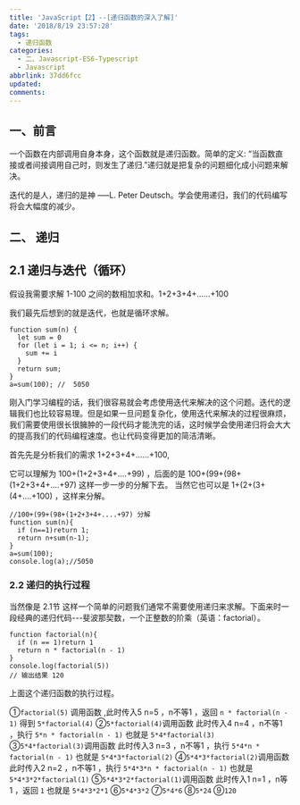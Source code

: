 ```yaml
---
title: 'JavaScript【2】--[递归函数的深入了解]'
date: '2018/8/19 23:57:28'
tags:
  - 递归函数
categories:
  - 二、Javascript-ES6-Typescript
  - Javascript
abbrlink: 37dd6fcc
updated:
comments:
---
```

## 一、前言

一个函数在内部调用自身本身，这个函数就是递归函数。简单的定义: “当函数直接或者间接调用自己时，则发生了递归.”递归就是把复杂的问题细化成小问题来解决。

迭代的是人，递归的是神 –––L. Peter Deutsch。学会使用递归，我们的代码编写将会大幅度的减少。

## 二、 递归

## 2.1 递归与迭代（循环）

假设我需要求解 1-100 之间的数相加求和。1+2+3+4+......+100

我们最先后想到的就是迭代，也就是循环求解。

```JS
function sum(n) {
  let sum = 0
  for (let i = 1; i <= n; i++) {
    sum += i
  }
  return sum;
}
a=sum(100); //  5050
```

刚入门学习编程的话，我们很容易就会考虑使用迭代来解决的这个问题。迭代的逻辑我们也比较容易理。但是如果一旦问题复杂化，使用迭代来解决的过程很麻烦，我们需要使用很长很臃肿的一段代码才能洗完的话，这时候学会使用递归将会大大的提高我们的代码编程速度。也让代码变得更加的简洁清晰。

首先先是分析我们的需求 1+2+3+4+......+100,

它可以理解为 100+(1+2+3+4+....+99)  ，后面的是 100+(99+(98+(1+2+3+4+....+97) 这样一步一步的分解下去。
当然它也可以是 1+(2+(3+(4+....+100) ，这样来分解。

```JS
//100+(99+(98+(1+2+3+4+....+97) 分解
function sum(n){
  if (n==1)return 1;
  return n+sum(n-1);
}
a=sum(100);
console.log(a);//5050
```

### 2.2 递归的执行过程

当然像是 2.1节 这样一个简单的问题我们通常不需要使用递归来求解。下面来时一段经典的递归代码---斐波那契数，一个正整数的阶乘（英语：factorial）。

```JS
function factorial(n){
  if (n == 1)return 1
  return n * factorial(n - 1)
}
console.log(factorial(5))
// 输出结果 120
```

上面这个递归函数的执行过程。

①`factorial(5)` 调用函数 ,此时传入5 n=5 ，n不等1 ，返回 `n * factorial(n - 1)`  得到 `5*factorial(4)`
②`5*factorial(4)`调用函数 此时传入4 n=4 ，n不等1 ，执行 `5*n * factorial(n - 1)` 也就是 `5*4*factorial(3)`
③`5*4*factorial(3)`调用函数 此时传入3 n=3 ，n不等1 ，执行 `5*4*n * factorial(n - 1)` 也就是 `5*4*3*factorial(2)`
④`5*4*3*factorial(2)`调用函数 此时传入2 n=2 ，n不等1 ，执行 `5*4*3*n * factorial(n - 1)` 也就是 `5*4*3*2*factorial(1)`
⑤`5*4*3*2*factorial(1)`调用函数 此时传入1 n=1 ，n等1 ，返回 `1` 也就是 `5*4*3*2*1`
⑥`5*4*3*2`
⑦`5*4*6`
⑧`5*24`
⑨`120`